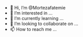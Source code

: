 - 👋 Hi, I’m @Mortezafatemie
- 👀 I’m interested in ...
- 🌱 I’m currently learning ...
- 💞️ I’m looking to collaborate on ...
- 📫 How to reach me ...

<!---
Mortezafatemie/Mortezafatemie is a ✨ special ✨ repository because its `README.md` (this file) appears on your GitHub profile.
You can click the Preview link to take a look at your changes.
--->
